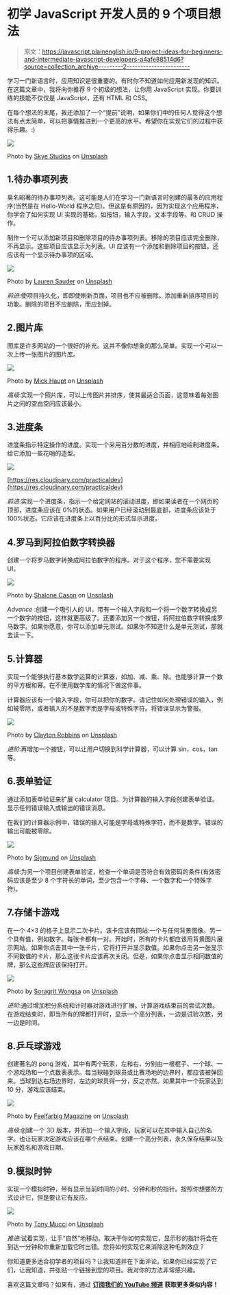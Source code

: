 # 初学 JavaScript 开发人员的 9 个项目想法

> 原文：<https://javascript.plainenglish.io/9-project-ideas-for-beginners-and-intermediate-javascript-developers-a4afe88514d6?source=collection_archive---------2----------------------->

学习一门新语言时，应用知识是很重要的。有时你不知道如何应用新发现的知识。在这篇文章中，我将向你推荐 9 个初级的想法，让你用 JavaScript 实现。你要训练的技能不仅仅是 JavaScript，还有 HTML 和 CSS。

在每个想法的末尾，我还添加了一个“提前”说明，如果你们中的任何人觉得这个想法有点太简单，可以把事情推进到一个更高的水平。希望你在实现它们的过程中获得乐趣。:)

![](img/e83abdabe37df5c09eeb2869716c7de2.png)

Photo by [Skye Studios](https://unsplash.com/@skyestudios?utm_source=medium&utm_medium=referral) on [Unsplash](https://unsplash.com?utm_source=medium&utm_medium=referral)

## 1.待办事项列表

臭名昭著的待办事项列表。这可能是人们在学习一门新语言时创建的最多的应用程序(当然是在 Hello-World 程序之后)。但这是有原因的，因为实现这个应用程序，你学会了如何实现 UI 实现的基础，如按钮，输入字段，文本字段等。和 CRUD 操作。

制作一个可以添加新项目和删除项目的待办事项列表。移除的项目应该完全删除，不再显示。这些项目应该显示为列表。UI 应该有一个添加和删除项目的按钮。还应该有一个显示待办事项的区域。

![](img/06b05e58cdba29207ecb164d4eb1ae74.png)

Photo by [Lauren Sauder](https://unsplash.com/@laurensauderstudio?utm_source=medium&utm_medium=referral) on [Unsplash](https://unsplash.com?utm_source=medium&utm_medium=referral)

*前进*:使项目持久化，即即使刷新页面，项目也不应被删除。添加重新排序项目的功能。删除的项目不应删除，而应划掉。

## 2.图片库

图库是许多网站的一个很好的补充。这并不像你想象的那么简单。实现一个可以一次上传一张图片的图片库。

![](img/62b86b07b7c5aa2087633966c4b20bef.png)

Photo by [Mick Haupt](https://unsplash.com/@rocinante_11?utm_source=medium&utm_medium=referral) on [Unsplash](https://unsplash.com?utm_source=medium&utm_medium=referral)

*高级*:实现一个照片库，可以上传图片并排序，使其最适合页面，这意味着每张图片之间的空白空间应该最小。

## 3.进度条

进度条指示特定操作的进度。实现一个采用百分数的进度，并相应地绘制进度条。给它添加一些花哨的造型。

![](img/177b137c8b2d91fca5437fd333acd8a3.png)

[https://res.cloudinary.com/practicaldev](https://res.cloudinary.com/practicaldev)

*前进*:实现一个进度条，指示一个给定网站的滚动进度，即如果读者在一个网页的顶部，进度条应该在 0%的状态。如果用户已经滚动到最底部，进度条应该处于 100%状态。它应该在进度条上以百分比的形式显示进度。

## 4.罗马到阿拉伯数字转换器

创建一个将罗马数字转换成阿拉伯数字的程序。对于这个程序，您不需要实现 UI。

![](img/1b15f9524ea5ebdfe41ffc8ea716f634.png)

Photo by [Shalone Cason](https://unsplash.com/@shalone86?utm_source=medium&utm_medium=referral) on [Unsplash](https://unsplash.com?utm_source=medium&utm_medium=referral)

*Advance* :创建一个吸引人的 UI，带有一个输入字段和一个将一个数字转换成另一个数字的按钮，这样就更高级了。还要添加另一个按钮，将阿拉伯数字转换成罗马数字。如果你愿意，你可以添加单元测试。如果你不知道什么是单元测试，那就去读一下。

## 5.计算器

实现一个能够执行基本数学运算的计算器，如加、减、乘、除。也能够计算一个数的平方根和幂。在不使用数学库的情况下做这件事。

计算器应该有一个输入字段，你可以把你的数字。请记住如何处理错误的输入，例如被零除，或者输入的不是数字而是字母或特殊字符。将错误显示为警报。

![](img/86a790901f1df0e63328b32d7cabfd0f.png)

Photo by [Clayton Robbins](https://unsplash.com/@claytonrobbins?utm_source=medium&utm_medium=referral) on [Unsplash](https://unsplash.com?utm_source=medium&utm_medium=referral)

*进阶*:再增加一个按钮，可以让用户切换到科学计算器，可以计算 sin，cos，tan 等。

## 6.表单验证

通过添加表单验证来扩展 calculator 项目。为计算器的输入字段创建表单验证。显示任何错误输入或输出的错误消息。

在我们的计算器示例中，错误的输入可能是字母或特殊字符，而不是数字。错误的输出可能被零除。

![](img/fe08fc7111546a58e6cdaab063f9ab7e.png)

Photo by [Sigmund](https://unsplash.com/@sigmund?utm_source=medium&utm_medium=referral) on [Unsplash](https://unsplash.com?utm_source=medium&utm_medium=referral)

*高级*:为另一个项目创建表单验证，检查一个单词是否符合有效密码的条件(有效密码应该是至少 8 个字符长的单词，至少包含一个字母、一个数字和一个特殊字符)。

## 7.存储卡游戏

在一个 4×3 的格子上显示二次卡片。该卡应该有网站:一个与任何背景图像。另一个具有值，例如数字。每张卡都有一对。开始时，所有的卡片都应该用背景图片展示网站。如果你点击其中一张卡片，它将打开并显示数值。如果你点击另一张显示不同数值的卡片，那么这张卡片应该再次关闭。但是，如果你点击显示相同数值的牌，那么这些牌应该保持打开。

![](img/2d3db7db7fcc4c415266ba39b8e3cd45.png)

Photo by [Soragrit Wongsa](https://unsplash.com/@invictar1997?utm_source=medium&utm_medium=referral) on [Unsplash](https://unsplash.com?utm_source=medium&utm_medium=referral)

*进阶*:通过增加积分系统和计时器对游戏进行扩展。计算游戏结束前的尝试次数。在游戏结束时，即当所有的牌都打开时，显示一个高分列表，一边是试验次数，另一边是时间。

## 8.乒乓球游戏

创建著名的 pong 游戏，其中有两个玩家，左和右，分别由一根棍子、一个球、一个游戏场和一个点数表表示。每当球碰到球员或比赛场地的边界时，都应该被弹回来。当球到达右场边界时，左边的球员得一分，反之亦然。如果其中一个玩家达到 10 分，游戏应该结束。

![](img/e01268b10fd798a2371455e8d8b8c494.png)

Photo by [Feelfarbig Magazine](https://unsplash.com/@feelfarbig?utm_source=medium&utm_medium=referral) on [Unsplash](https://unsplash.com?utm_source=medium&utm_medium=referral)

*高级*:创建一个 3D 版本，并添加一个输入字段，玩家可以在其中输入自己的名字。也让玩家决定游戏应该在哪个点结束。创建一个高分列表，永久保存结果以及玩家姓名和游戏日期。

## 9.模拟时钟

实现一个模拟时钟，带有显示当前时间的小时、分钟和秒的指针。按照你想要的方式设计它，但是要让它有反应。

![](img/7fff1abccbb18e0bc50d4022b811be2b.png)

Photo by [Tony Mucci](https://unsplash.com/@eklect?utm_source=medium&utm_medium=referral) on [Unsplash](https://unsplash.com?utm_source=medium&utm_medium=referral)

*推进*:试着实现，让手“自然”地移动。取决于你如何实现它，显示秒的指针将会在到达一分钟和你重新加载它时出错。您将如何实现它来消除这种毛刺效应？

你知道更多适合初学者的项目吗？让我知道并在下面评论。如果你已经实现了它们，让我知道，并张贴一个链接到您的项目。我对你的方法非常感兴趣。

喜欢这篇文章吗？如果有，通过 [**订阅我们的 YouTube 频道**](https://www.youtube.com/channel/UCtipWUghju290NWcn8jhyAw?sub_confirmation=true) **获取更多类似内容！**